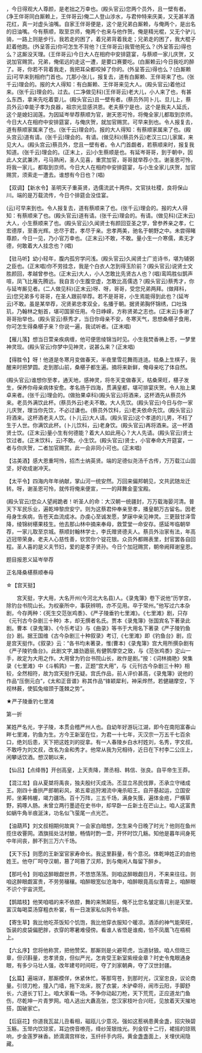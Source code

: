 <!-- { "loadSidebar": true } -->
，今日得观大人尊颜，是老拙之万幸也。(殿头官云)您两个员外，且一壁有者。(净王伴哥同白厮赖上，王伴哥云)俺二人登山涉水，与君仲特来庆美，又无甚羊酒花红，真一对虚头油嘴。自家王伴哥便是，这个是兄弟白厮赖，与俺两个，是出名的旧油嘴。今有蔡顺，取至京师，俺两个也来与他作贺。俺是精光棍，又无个驴儿骑，一路上则是步行。我若走的困了，着兄弟背着我走；兄弟走的困了，我大棍子赶着他跑。(外呈答云)你可怎生不背他？(王伴哥云)我管他死么？(外呈答云)得也么？这厮没天理。(王伴哥云)今日大人在相府中安排筵宴，与蔡顺一家儿庆贺，又说加官赐赏。兄弟，俺偌远的走这一遭，是要口赛要吃。(白厮赖云)今日我吃的醉了。哥，你若不背着我走，我把耳朵都咬掉了你的。(外呈答云)得也么？(白厮赖云)可早来到相府门首也。兀那小张儿，报复去，道有白厮赖、王伴哥来了也。(张千云)理会的。报的大人得知：有白厮赖、王伴哥来见大人。(殿头官云)着他过来。(张千云)理会的。过去。(二净做见科)(王伴哥云)老大儿，小人来了也，有甚么东西，拿来先吃着耍儿。(殿头官云)且一壁有者。(蔡员外同卜儿、旦儿上，蔡员外云)幸能子孝为良器，祖宗光显感洪恩。老夫蔡宁是也，这个是我夫人延氏，这个是媳妇润莲。为因延岑举荐蔡顺为官，谢天恩可怜，将俺全家儿都取到京师。今日大人在相府中安排筵宴，与俺庆贺，就加官赐赏。可早来到也。令人报复去，道有蔡顺家属来了也。(张千云)理会的。报的大人得知：有蔡顺家属来了也。(殿头宫云)道有请。(张千云)理会的。有请。(做见科)(蔡员外云)老汉三口儿家属，来见大人。(殿头宫云)蔡员外，您且一壁有者。令人门首觑者，若蔡顺来时，报复我知道。(张千云)理会的。(正末上，云)小生蔡顺是也。有延岑哥哥，到于朝中，因此人文武兼济，弓马熟闲，圣人见喜，重赏加官，哥哥就举荐小生。谢圣恩可怜，将我一家儿，都取到京师。今日大人在相府中安排筵宴，与小生全家儿庆贺，加官赐赏，须索走一遭去。谁想有今日也？(唱)

【双调】【新水令】圣明天子重英贤，选儒流武十两件。文官扶社稷，良将保山川。端的是万载流传，今日个排筵会没佳宴。

(云)可早来到也。令人报复去，道有蔡顺来了也。(张千云)理会的。报的大人得知：有蔡顺来了也。(殿头官云)道有请。(张千云)理会的。有请。(做见科)(正末云)大人，小生蔡顺来了也。(殿头官云)久闻贤士有颜回亚圣之学，曾参养亲之孝，仁宏德厚，至善光辉。忠尽于君，孝尽于亲。忠孝两美，驰名于朝野之中。未尝得睹尊颜，今日一见，乃小官万幸也。(正末云)不敢，不敢。量小生一介寒儒，素无才德，何敢着大人挂念也？(唱)

【驻马听】幼小轻年，腹内孤穷学问浅。(殿头官云)久闻贤士广览诗书，堪为辅弼之臣也。(正末唱)你不劳挂念，我是个白衣人怎到得玉阶前？(殿头官云)说贤士文胜颜回，孝越曾参也。(正末云)大人，小人怎敢比先贤古人也？(唱)鸾鸣胜似鹊声喧，凤飞比雁先腾远。我自言小生腹空虚，怎敢比高儒选？(殿头官云)蔡秀才，你与延岑厮见者。(二人做见科)(正末云)呀、呀，哥哥，受您兄弟两拜。(做拜科，云)您兄弟多亏哥哥，在圣人跟前举荐。若不是哥哥，小生焉能得到此也？(延岑云)不敢。虽是某举荐，况贤弟忠孝双全，名播于朝。据贤弟胸怀锦绣，口吐珠玑，乃翰林之魁首，堪可国家任用。今日峥嵘，方称贤弟之志也。(正末云)多谢了哥哥抬举也。(殿头官云)蔡秀才，当日你母亲不安，冬寒天气，思想桑椹子食用，你可怎生得桑椹子来？你说一遍，我试听者。(正末唱)

【雁儿落】想当日萱亲疾病缠，他可便思绫锦当时见。小生我焚香祷上苍，一梦里神灵现。(殿头官云)你梦中见神灵，说甚么来？(正末唱)

【得胜令】呀！他道是冬寒月变做春天，半夜里雪花舞雨涟涟。枯桑上生棋子，我醒来时把梦圆。走到那山前，桑椹子都生遍。摘将来新鲜，俺母亲吃了体自然。

(殿头官云)谁想你至孝，通天地，感神灵，将冬天变做春天，枯桑荣旺，椹子发生，保养你母亲病体安愈。孝名扬于四海，贯满皇都，堪可排宴庆贺。令人抬上果卓来者。(张千云)理会的。(做抬果卓科)(殿头官云)将酒来，这杯酒先从蔡员外来。老员外满饮此杯。(蔡员外云)老夫不敢。大人先饮。(殿头官云)今日与你一家儿庆贺，理当你先饮，不必过谦也。(蔡员外饮科，云)老夫依命先饮。(殿头官云)将酒来。这杯酒老夫人饮。(卜儿云)大人请。(殿头官云)这个孝道的儿男，不枉了生于人世。你满饮此杯。(卜儿饮科，云)老身饮。(殿头官云)再将酒来。这一杯酒贤士饮。(正末云)量小生有何德能？着大人如此用心？大人先请。(殿头官云)贤士饮过者。(正末饮科，云)不敢。小生饮。(殿头官云)贤士，小官奉命大开筵宴，一者与你庆贺，二者加官赐赏。此一会非同小可也。(正末唱)

【沽美酒】感大恩重呵怜，招杰士纳英贤。端的足德似尧汤千古传，万万载江山固坚，好收成谢冲天。

【太平令】四海内年年纳献，掌山河一统安然。万回来偏邦朝见，文共武随龙迁转。呀，谢圣恩可怜，就传将俺来便宣，一一的拜舞金銮宝殿。

(殿头官云)您众人望阙跪者！听圣人的命：大汉朝一统疆封，万万载海晏河清。普天下军民乐业，遍乾坤黎庶安宁。则为这蔡君仲奉亲至孝，播皇朝万古留名。因老母身生疾病，告苍天血流成冰。办虔心至诚发愿，梦寐中亲见神灵。三更鼓甘泽雪降，绫锦树椹果枝生。他去那山林中摘来奉母，救萱堂一命安存。感延岑临朝举荐，一家儿取至京城。蔡顺封翰林学士，李氏赠贤德夫人。蔡员外治家有法，年高迈冠带荣身。老夫人心慈性善，钦赏你个锭花银。众员外都赐表里，封官罢各自回程。圣人喜的是义夫节妇，爱的是孝子贤孙。今日个加冠赐赏，朝帝阙拜谢皇恩。

题目报恩义延岑举荐

正名降桑椹蔡顺奉母
　

☆【宫天挺】
 
　　宫天挺，字大用，大名开州(今河北大名县)人。《录鬼簿》卷下说他“历学宫，除钓台书院山长。为权豪所中，事获辨明，亦不见用。卒于常州。”他写过六本杂剧，今存两种：《死生交范张鸡黍》、《严子陵垂钓七里滩》。《七里滩》剧，只存《元刊古今杂剧三十种》本，却无撰者名氏。贾本《录鬼簿》张国宾名下著录此剧。曹本《录鬼簿》、《今乐考证》与《曲录》等书于大用名下著录《严子陵钓鱼台》剧。据王国维《古今杂剧三十种叙录》考订,《七里滩》即《钓鱼台》剧，应是宫天挺作。《叙录》云：“各书均未著录，惟(曹本)《录鬼簿》宫大用所撰杂剧有《严子陵钓鱼台》。此剧文字,雄劲遒丽,有健鹘摩空之致，与《范张鸡黍》定山一手，故定为大用之作。大用曾为钓台书院山长，故作是剧。”按：《词林摘艳》癸集录《七里滩》中《斗鹌鹑》一套，正题“宫大用”，与《元刊古今杂剧三十种》相较，全然相符，故为宫天挺作无疑。宫氏作品，前人评价甚高，《录鬼簿》说他的作品“压倒元白”，《太和正音谱》称其作品“锋颖犀利，神采烨然，若健翮摩空，下视林薮，使狐兔缩颈于蓬棘之势”。 

★严子陵垂钓七里滩

第一折

某姓严名光，字子陵，本贯会稽严州人也。自幼年好游玩江湖，即今在南阳富春山畔七里滩，钓鱼为生。方今王新室在位，为君一十七年，灭汉宗一万五千七百余口，绝刘后患，天下把这姓刘的捉拿。有一人春陵乡白水村姓刘，名秀，字文叔。不敢呼为刘文叔，改名为金和秀才。他常从我为兄相待，近日在下村李二公庄上，闲攀话饮酒。想汉朝以来，

【仙吕】【点绛唇】开创高皇，上天责降，萧丞相、韩信、张良。自平帝生王莽。

【混江龙】自从夏桀将禹丧，独夫殷纣灭成汤。丕显立吊民伐罪，丕承立守绪成王。刚四十垂拱严郎朝彩风，弟五辈巡狩湘流中淹杀昭王。自开基起运，立国安邦，坐筹帏幄，竭力疆场。百十万阵，三五千场，满身矢簇，遍体金疮，尸横草野，鸦啄人肠。未曾立两行墨迹在史书中，却早卧一丘新土在芒山上。咱人这富贵如蜗牛角半痕涎沫，功名似飞萤尾一点光芒。

【油葫芦】刘文叔相期何故爽？一会家白暗想，怎生来今日晚了时光？他则在鱼州揽住收罾网。酒旗摇处沽村酿，畅情时酌一壶，开怀时饮几觞。知他是暮年间身死中年间丧，醉不到三万六千场。

【天下乐】则愿的王新室官家寿命长。我这里斟量，有个意况。体乾坤姓正的由他姓王。他夺厂呵夺汉朝，篡了呵篡了汉邦，到与俺闲人每留下醉乡。

【那吒令】则咱这醉眼觑世界，不悠悠荡荡。则咱这醉眼觑日月，不来来往往。则咱这醉眼觑富贵，不劳劳穰穰。咱醉眼宽似沧海中，咱醉眼竟高似青霄上，咱醉眼不识个宇宙洪荒。

【鹊踏枝】他笑咱唱的来不依腔，舞的来煞颠狂，俺不比您名皱定眉儿别是天堂。富汉每喝菜汤穿粗衣朴裳，有一日泼家私似狗令羊肠。

【寄生草】我比他吃茶饭知个饥饱，我比他穿衣服知个暖凉。酒添的神气能荣旺，饭装的皮袋偏肥胖，衣穿的寒暑难侵傍。看谁人省悟是谁痴，怕不凤凰飞在梧桐上。

【六幺序】您将他称赏，把他赞奖。那厮则是火避苛虎，当道豺狼。咱人但晓三章，但识斟量，忠孝贤良，但似严光，怎肯受王新室紫绶金章？时史令鬼眼通身眼，有多少马壮人强，改年建号时间旺，夺了刘家朝典，夺了汉世封疆。

【幺篇】遍端详，那厮模佯，休紧休忙。等那穹苍，到那时光，汉室忠良，议论商量。引领刀枪，撞入门墙，拖下龙床，脱了衣裳，木驴牵将，闹市云阳，手脚舒长，六道长丁钉上。咱大家看一场。不争你动起刀枪，天下荒荒，正应道龙门鱼伤，尽乾坤一片青罗网。咱人逃出大纛高张，您汉家枝叶合兴旺，见放着天天摧地搭，国破家亡。

【后庭花】你道我瓦盆儿丑看相，磁瓯儿少意况。强如这惹祸患黄金盏，招灾殃碧玉觞。玉斝内饮琼浆，耳边傍音嘹亮，绛纱笼银烛光。列金钗十二行，裙摇的琼珮响，步金莲罗袜香。娇滴滴宫样妆，玉纤纤手内将。黄金盏盏面上，关埋伏闹隐藏。

